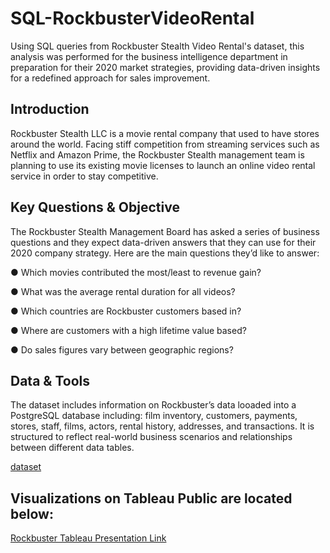 # SQL-RockbusterVideoRental
Using SQL queries from Rockbuster Stealth Video Rental's dataset, this analysis was performed for the business intelligence department in preparation for their 2020 market strategies, providing data-driven insights for a redefined approach for sales improvement.

## Introduction 
Rockbuster Stealth LLC is a movie rental company that used to have stores around the world. Facing stiff competition from streaming services such as Netflix and Amazon Prime, the Rockbuster Stealth management team is planning to use its existing movie licenses to launch an online video rental service in order to stay competitive.

## Key Questions & Objective
The Rockbuster Stealth Management Board has asked a series of business questions and they expect data-driven answers that they can use for their 2020 company strategy. Here are the main questions they’d like to answer:

● Which movies contributed the most/least to revenue gain?

● What was the average rental duration for all videos?

● Which countries are Rockbuster customers based in?

● Where are customers with a high lifetime value based?

● Do sales figures vary between geographic regions?


## Data & Tools 
The dataset includes information on Rockbuster’s data looaded into a PostgreSQL database including: film inventory, customers, payments, stores, staff, films, actors, rental history, addresses, and transactions. It is structured to reflect real-world business scenarios and relationships between different data tables.

[dataset](https://github.com/user-attachments/files/15874692/3.4.data.xlsx)



 
## Visualizations on Tableau Public are located below:
[Rockbuster Tableau Presentation Link](https://public.tableau.com/views/3_10RockbusterPresentation_17134027032480/Story-noheading?:language=en-US&publish=yes&:sid=&:display_count=n&:origin=viz_share_link![image](https://github.com/Nancy-Kolaski/SQL-RockbusterVideoRental/assets/172224909/477c8a84-1695-4027-bcde-4bdc4abcad41))
